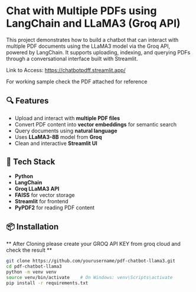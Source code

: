 # Chat with Multiple PDFs using LangChain and LLaMA3 (Groq API)  

This project demonstrates how to build a chatbot that can interact with multiple PDF documents using the LLaMA3 model via the Groq API, powered by LangChain. It supports uploading, indexing, and querying PDFs through a conversational interface built with Streamlit.

Link to Access: https://chatbotpdff.streamlit.app/

For working sample check the PDF attached for reference

## 🔍 Features

- Upload and interact with **multiple PDF files**
- Convert PDF content into **vector embeddings** for semantic search
- Query documents using **natural language**
- Uses **LLaMA3-8B** model from **Groq**
- Clean and interactive **Streamlit UI**

## 🚀 Tech Stack

- **Python**
- **LangChain**
- **Groq LLaMA3 API**
- **FAISS** for vector storage
- **Streamlit** for frontend
- **PyPDF2** for reading PDF content

## 📦 Installation
** After Cloning please create your GROQ API KEY from groq cloud and check the result **
```bash
git clone https://github.com/yourusername/pdf-chatbot-llama3.git
cd pdf-chatbot-llama3
python -m venv venv
source venv/bin/activate    # On Windows: venv\Scripts\activate
pip install -r requirements.txt
